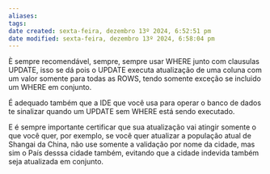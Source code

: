 ```yaml
---
aliases: 
tags: 
date created: sexta-feira, dezembro 13º 2024, 6:52:51 pm
date modified: sexta-feira, dezembro 13º 2024, 6:58:04 pm
---
```

È sempre recomendável, sempre, sempre usar WHERE junto com clausulas UPDATE, isso se dá pois o UPDATE executa atualização de uma coluna com um valor somente para todas as ROWS, tendo somente exceção se incluido um WHERE em conjunto.

É adequado também que a IDE que você usa para operar o banco de dados te sinalizar quando um UPDATE sem WHERE está sendo executado.

E é sempre importante certificar que sua atualização vai atingir somente o que você quer, por exemplo, se você quer atualizar a população atual de Shangai da China, não use somente a validação por nome da cidade, mas sim o País desssa cidade também, evitando que a cidade indevida também seja atualizada em conjunto.